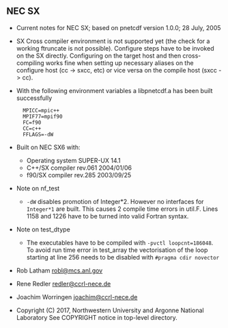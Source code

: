 ## NEC SX

* Current notes for NEC SX; based on pnetcdf version 1.0.0; 28 July, 2005

* SX Cross compiler environment is not supported yet (the check for a working
  ftruncate is not possible). Configure steps have to be invoked on the SX directly.
  Configuring on the target host and then cross-compiling works fine when setting
  up necessary aliases on the configure host (cc -> sxcc, etc) or vice versa
  on the compile host (sxcc -> cc).

* With the following environment variables a libpnetcdf.a has been built
  successfully
  ```console
    MPICC=mpic++
    MPIF77=mpif90
    FC=f90
    CC=c++
    FFLAGS=-dW
  ```

* Built on NEC SX6 with:
   - Operating system SUPER-UX 14.1
   - C++/SX compiler rev.061 2004/01/06
   - f90/SX compiler rev.285 2003/09/25

* Note on nf_test
  + `-dW` disables promotion of Integer*2. However no interfaces for
    `Integer*1` are built. This causes 2 compile time errors in util.F. Lines
    1158 and 1226 have to be turned into valid Fortran syntax.

* Note on test_dtype
  + The executables have to be compiled with `-pvctl loopcnt=186048`. To avoid
    run time error in test_array the vectorisation of the loop starting at line
    256 needs to be disabled with `#pragma cdir novector`

* Rob Latham <robl@mcs.anl.gov>
* Rene Redler <redler@ccrl-nece.de>
* Joachim Worringen <joachim@ccrl-nece.de>

* Copyright (C) 2017, Northwestern University and Argonne National Laboratory
  See COPYRIGHT notice in top-level directory.
